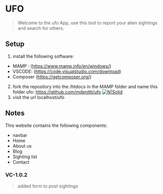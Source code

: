 # UFO
> Welcome to the ufo App, use this tool to report your alien sightings and search for others.

## Setup
1. install the following software:
 * MAMP : (https://www.mamp.info/en/windows/)
 * VSCODE: (https://code.visualstudio.com/download)
 * Composer (https://getcomposer.org/)
2. fork the repository into the /htdocs in the MAMP folder and name this folder ufo:
https://github.com/mdenitti/ufo
[![N|Solid](https://github.githubassets.com/images/modules/logos_page/GitHub-Mark.png)](https://github.com/mdenitti/ufo)
3. visit the url localhost/ufo
## Notes
 This website contains the following components:
- navbar
- Home
- About us
- Blog
- Sighting list
- Contact
### VC-1.0.2
> added form to post sightings